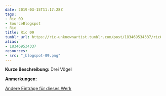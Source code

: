 ```yaml
---
date: 2019-03-15T11:17:28Z
tags:
- Ric 09
- SourceBlogspot
- Ric
title: Ric 09
tumblr_url: https://ric-unknownartist.tumblr.com/post/183469534337/ric09
alias:
- 183469534337
resources:
- src: "_blogspot-09.png"
---
```


**Kurze Beschreibung:** Drei Vögel

**Anmerkungen:**

[Andere Einträge für dieses Werk](/tags/ric-09)
